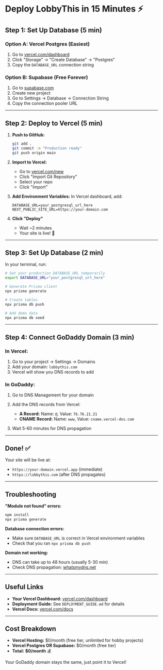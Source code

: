 # Deploy LobbyThis in 15 Minutes ⚡

## Step 1: Set Up Database (5 min)

### Option A: Vercel Postgres (Easiest)
1. Go to [vercel.com/dashboard](https://vercel.com/dashboard)
2. Click "Storage" → "Create Database" → "Postgres"
3. Copy the `DATABASE_URL` connection string

### Option B: Supabase (Free Forever)
1. Go to [supabase.com](https://supabase.com)
2. Create new project
3. Go to Settings → Database → Connection String
4. Copy the connection pooler URL

---

## Step 2: Deploy to Vercel (5 min)

1. **Push to GitHub:**
   ```bash
   git add .
   git commit -m "Production ready"
   git push origin main
   ```

2. **Import to Vercel:**
   - Go to [vercel.com/new](https://vercel.com/new)
   - Click "Import Git Repository"
   - Select your repo
   - Click "Import"

3. **Add Environment Variables:**
   In Vercel dashboard, add:
   ```
   DATABASE_URL=your_postgresql_url_here
   NEXT_PUBLIC_SITE_URL=https://your-domain.com
   ```

4. **Click "Deploy"**
   - Wait ~2 minutes
   - Your site is live! 🎉

---

## Step 3: Set Up Database (2 min)

In your terminal, run:
```bash
# Set your production DATABASE_URL temporarily
export DATABASE_URL="your_postgresql_url_here"

# Generate Prisma client
npx prisma generate

# Create tables
npx prisma db push

# Add demo data
npx prisma db seed
```

---

## Step 4: Connect GoDaddy Domain (3 min)

### In Vercel:
1. Go to your project → Settings → Domains
2. Add your domain: `lobbythis.com`
3. Vercel will show you DNS records to add

### In GoDaddy:
1. Go to DNS Management for your domain
2. Add the DNS records from Vercel:
   - **A Record:** Name: `@`, Value: `76.76.21.21`
   - **CNAME Record:** Name: `www`, Value: `cname.vercel-dns.com`

3. Wait 5-60 minutes for DNS propagation

---

## Done! ✅

Your site will be live at:
- `https://your-domain.vercel.app` (immediate)
- `https://lobbythis.com` (after DNS propagates)

---

## Troubleshooting

**"Module not found" errors:**
```bash
npm install
npx prisma generate
```

**Database connection errors:**
- Make sure `DATABASE_URL` is correct in Vercel environment variables
- Check that you ran `npx prisma db push`

**Domain not working:**
- DNS can take up to 48 hours (usually 5-30 min)
- Check DNS propagation: [whatsmydns.net](https://www.whatsmydns.net)

---

## Useful Links

- **Your Vercel Dashboard:** [vercel.com/dashboard](https://vercel.com/dashboard)
- **Deployment Guide:** See `DEPLOYMENT_GUIDE.md` for details
- **Vercel Docs:** [vercel.com/docs](https://vercel.com/docs)

---

## Cost Breakdown

- **Vercel Hosting:** $0/month (free tier, unlimited for hobby projects)
- **Vercel Postgres OR Supabase:** $0/month (free tier)
- **Total:** **$0/month** 💰

Your GoDaddy domain stays the same, just point it to Vercel!

